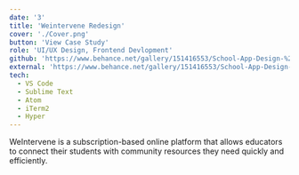 ```yaml
---
date: '3'
title: 'Weintervene Redesign'
cover: './Cover.png'
button: 'View Case Study'
role: 'UI/UX Design, Frontend Devlopment'
github: 'https://www.behance.net/gallery/151416553/School-App-Design-%28Weintervene%29?tracking_source=for_you_feed_user_published'
external: 'https://www.behance.net/gallery/151416553/School-App-Design-%28Weintervene%29?tracking_source=for_you_feed_user_published'
tech:
  - VS Code
  - Sublime Text
  - Atom
  - iTerm2
  - Hyper
---
```


WeIntervene is a subscription-based online platform that allows educators to connect their students with community resources they need quickly and efficiently. 
